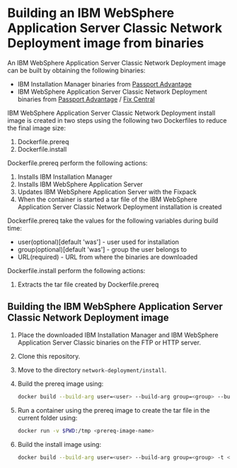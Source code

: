 # Building an IBM WebSphere Application Server Classic Network Deployment image from binaries

An IBM WebSphere Application Server Classic Network Deployment image can be built by obtaining the following binaries:
* IBM Installation Manager binaries from [Passport Advantage](http://www-01.ibm.com/software/passportadvantage/pao_customer.html)
* IBM WebSphere Application Server Classic Network Deployment  binaries from [Passport Advantage](http://www-01.ibm.com/software/passportadvantage/pao_customer.html) / [Fix Central](http://www-933.ibm.com/support/fixcentral/)

IBM WebSphere Application Server Classic Network Deployment install image is created in two steps using the following two Dockerfiles to reduce the final image size:

1. Dockerfile.prereq
2. Dockerfile.install

Dockerfile.prereq perform the following actions:
 
1. Installs IBM Installation Manager
2. Installs IBM WebSphere Application Server 
3. Updates IBM WebSphere Application Server with the Fixpack
4. When the container is started a tar file of the IBM WebSphere Application Server Classic Network Deployment installation is created

Dockerfile.prereq take the values for the following variables during build time: 
* user(optional)[default 'was'] - user used for installation
* group(optional)[default 'was'] - group the user belongs to
* URL(required) - URL from where the binaries are downloaded

Dockerfile.install perform the following actions:
                                                                                                           
1. Extracts the tar file created by Dockerfile.prereq

## Building the IBM WebSphere Application Server Classic Network Deployment image

1. Place the downloaded IBM Installation Manager and IBM WebSphere Application Server Classic binaries on the FTP or HTTP server.
2. Clone this repository.
3. Move to the directory `network-deployment/install`.
4. Build the prereq image using:

    ```bash
    docker build --build-arg user=<user> --build-arg group=<group> --build-arg URL=<URL> -t <prereq-image-name> -f Dockerfile.prereq .
    ```

5. Run a container using the prereq image to create the tar file in the current folder using:

    ```bash
    docker run -v $PWD:/tmp <prereq-image-name>
    ```

6. Build the install image using:       

    ```bash
    docker build --build-arg user=<user> --build-arg group=<group> -t <install-image-name> -f Dockerfile.install .
    ```


